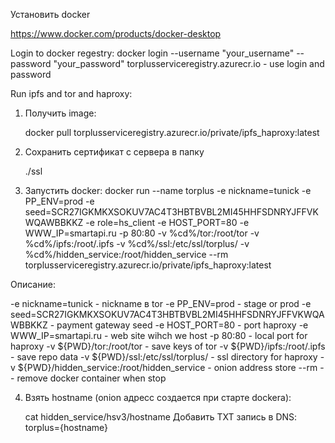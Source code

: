 Установить docker 

https://www.docker.com/products/docker-desktop

Login to docker regestry:
    docker login --username "your_username" --password "your_password" torplusserviceregistry.azurecr.io 
    - use login and password

Run ipfs and tor and haproxy:

1) Получить image:

    docker pull torplusserviceregistry.azurecr.io/private/ipfs_haproxy:latest

2) Сохранить сертификат с сервера в папку

    ./ssl

3) Запустить docker:
    docker run --name torplus -e nickname=tunick -e PP_ENV=prod -e seed=SCR27IGKMKXSOKUV7AC4T3HBTBVBL2MI45HHFSDNRYJFFVKWQAWBBKKZ -e role=hs_client -e HOST_PORT=80 -e WWW_IP=smartapi.ru -p 80:80 -v %cd%/tor:/root/tor -v %cd%/ipfs:/root/.ipfs -v %cd%/ssl:/etc/ssl/torplus/ -v %cd%/hidden_service:/root/hidden_service --rm torplusserviceregistry.azurecr.io/private/ipfs_haproxy:latest

Описание:

-e nickname=tunick  - nickname в tor
-e PP_ENV=prod - stage or prod 
-e seed=SCR27IGKMKXSOKUV7AC4T3HBTBVBL2MI45HHFSDNRYJFFVKWQAWBBKKZ -  payment gateway seed
-e HOST_PORT=80  - port haproxy
-e WWW_IP=smartapi.ru -  web site wihch we host 
-p 80:80 - local port for haproxy
-v ${PWD}/tor:/root/tor  - save keys of tor 
-v ${PWD}/ipfs:/root/.ipfs - save repo data
-v ${PWD}/ssl:/etc/ssl/torplus/ - ssl directory for haproxy 
-v ${PWD}/hidden_service:/root/hidden_service - onion address store 
--rm  -- remove docker container when stop 



4) Взять hostname (onion адресс создается при старте dockera):

    cat hidden_service/hsv3/hostname
    Добавить TXT запись в DNS:
        torplus={hostname}

